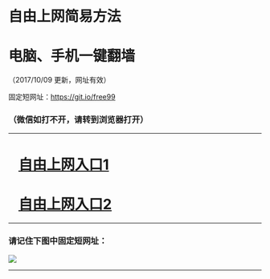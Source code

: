 ﻿# 自由上网简易方法

# 电脑、手机一键翻墙

（2017/10/09 更新，网址有效）

固定短网址：https://git.io/free99

### （微信如打不开，请转到浏览器打开）


***





# &nbsp;&nbsp; <a href="http://ft793816707.fwq-tz-1001.info/fwqtz01.html?t=10090019847 " target="_blank">自由上网入口1</a>
# &nbsp;&nbsp; <a href="http://ft3044810896.fwq-tz-1002.info/fwqtz02.html?t=10090014777 " target="_blank">自由上网入口2</a>
***

### 请记住下图中固定短网址：

<img src="https://s3-us-west-2.amazonaws.com/fwq-1001/yjfq-20170905okok.png" /> 


***

